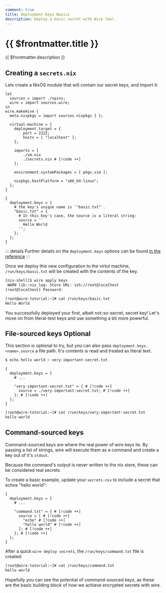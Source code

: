 ```yaml
---
comment: true
title: Deployment Keys Basics
description: Deploy a basic secret with Wire tool.
---
```


# {{ $frontmatter.title }}

{{ $frontmatter.description }}

## Creating a `secrets.nix`

Lets create a NixOS module that will contain our secret keys, and import it:

```nix:line-numbers [hive.nix]
let
  sources = import ./npins;
  wire = import sources.wire;
in
wire.makeHive {
  meta.nixpkgs = import sources.nixpkgs { };

  virtual-machine = {
    deployment.target = {
        port = 2222;
        hosts = [ "localhost" ];
    };

    imports = [
        ./vm.nix
        ./secrets.nix # [!code ++]
    ];

    environment.systemPackages = [ pkgs.vim ];

    nixpkgs.hostPlatform = "x86_64-linux";
  };
}
```

```nix:line-numbers [secrets.nix]
{
  deployment.keys = {
    # the key's unique name is `"basic.txt"`.
    "basic.txt" = {
      # In this key's case, the source is a literal string:
      source = ''
        Hello World
      '';
    };
  };
}
```

::: details
Further details on the `deployment.keys` options can be found
[in the reference](/reference/module.html#deployment-keys)
:::

Once we deploy this new configuration to the virtul machine,
`/run/keys/basic.txt` will be created with the contents of the key.

```sh
[nix-shell]$ wire apply keys
 WARN lib::nix_log: Store URL: ssh://root@localhost
(root@localhost) Password:

```

```sh [Virtual Machine]
[root@wire-tutorial:~]# cat /run/keys/basic.txt
Hello World

```

You successfully deployed your first, albeit not-so-secret, secret key! Let's
move on from literal-text keys and use something a bit more powerful.

## File-sourced keys <Badge type="info">Optional</Badge>

This section is optional to try, but you can also pass `deployment.keys.<name>.source`
a file path. It's contents is read and treated as literal text.

```sh
$ echo hello world > very-important-secret.txt
```

```nix:line-numbers [secrets.nix]
{
  deployment.keys = {
    # ...

    "very-important-secret.txt" = { # [!code ++]
      source = ./very-important-secret.txt; # [!code ++]
    }; # [!code ++]
  };
}
```

```sh [Virtual Machine]
[root@wire-tutorial:~]# cat /run/keys/very-important-secret.txt
hello world

```

## Command-sourced keys

Command-sourced keys are where the real power of wire keys lie. By passing a
list of strings, wire will execute them as a command and create a key out of it's `stdout`.

Because the command's output is never written to the nix store, these can be
considered real secrets.

To create a basic example, update your `secrets.nix` to include a secret that
echos "hello world":

```nix:line-numbers [secrets.nix]
{
  deployment.keys = {
    # ...

    "command.txt" = { # [!code ++]
      source = [ # [!code ++]
        "echo" # [!code ++]
        "hello world" # [!code ++]
      ]; # [!code ++]
    }; # [!code ++]
  };
}
```

After a quick `wire deploy secrets`, the `/run/keys/command.txt` file is
created:

```sh [Virtual Machine]
[root@wire-tutorial:~]# cat /run/keys/command.txt
hello world

```

Hopefully you can see the potential of command-sourced keys, as these are the
basic building block of how we achieve encrypted secrets with wire.
